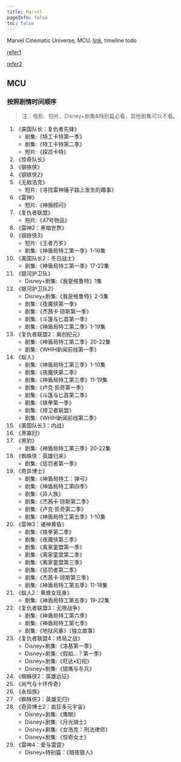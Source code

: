 ```yaml
---
title: Marvel
pageInfo: false
toc: false
---
```


Marvel Cinematic Universe, MCU. [link](https://nuxt-movies-draugus.vercel.app/), timeline todo

[refer1][manweimi]

[refer2][zhihu-timeline]

## MCU

### 按照剧情时间顺序

> 注：电影、短片、Disney+剧集&特别篇必看，其他剧集可以不看。

1. 《美国队长：复仇者先锋》
    - 剧集:《特工卡特第一季》
    - 剧集:《特工卡特第二季》
    - 短片:《探员卡特》
2. 《惊奇队长》
3. 《钢铁侠》
4. 《钢铁侠2》
5. 《无敌浩克》
    - 短片:《寻找雷神锤子路上发生的趣事》
6. 《雷神》
    - 短片:《神盾顾问》
7. 《复仇者联盟》
    - 短片:《47号物品》
8. 《雷神2：黑暗世界》
9. 《钢铁侠3》
    - 短片:《王者万岁》
    - 剧集:《神盾局特工第一季》1-16集
10. 《美国队长2：冬日战士》
    - 剧集:《神盾局特工第一季》17-22集
11. 《银河护卫队》
    - Disney+剧集:《我是格鲁特》1集
12. 《银河护卫队2》
    - Disney+剧集:《我是格鲁特》2-5集
    - 剧集:《夜魔侠第一季》
    - 剧集:《杰茜卡·琼斯第一季》
    - 剧集:《斗篷与匕首第一季》
    - 剧集:《神盾局特工第二季》1-19集
13. 《复仇者联盟2：奥创纪元》
    - 剧集:《神盾局特工第二季》20-22集
    - 剧集:《WHIH新闻前线第一季》
14. 《蚁人》
    - 剧集:《神盾局特工第三季》1-10集
    - 剧集:《夜魔侠第二季》
    - 剧集:《神盾局特工第三季》11-19集
    - 剧集:《卢克·凯奇第一季》
    - 剧集:《斗篷与匕首第二季》
    - 剧集:《铁拳第一季》
    - 剧集:《捍卫者联盟》
    - 剧集:《WHIH新闻前线第二季》
15. 《美国队长3：内战》
16. 《黑寡妇》
17. 《黑豹》
    - 剧集:《神盾局特工第三季》20-22集
18. 《蜘蛛侠：英雄归来》
    - 剧集:《惩罚者第一季》
19. 《奇异博士》
    - 剧集:《神盾局特工：弹弓》
    - 剧集:《神盾局特工第四季》
    - 剧集:《异人族》
    - 剧集:《杰茜卡·琼斯第二季》
    - 剧集:《卢克·凯奇第二季》
    - 剧集:《神盾局特工第五季》1-10集
20. 《雷神3：诸神黄昏》
    - 剧集:《铁拳第二季》
    - 剧集:《夜魔侠第三季》
    - 剧集:《离家童盟第一季》
    - 剧集:《离家童盟第二季》
    - 剧集:《离家童盟第三季》
    - 剧集:《惩罚者第二季》
    - 剧集:《杰茜卡·琼斯第三季》
    - 剧集:《神盾局特工第五季》11-18集
21. 《蚁人2：黄蜂女现身》
    - 剧集:《神盾局特工第五季》19-22集
22. 《复仇者联盟3：无限战争》
    - 剧集:《神盾局特工第六季》
    - 剧集:《神盾局特工第七季》
    - 剧集:《地狱风暴》（独立故事）
23. 《复仇者联盟4：终局之战》
    - Disney+剧集:《洛基第一季》
    - Disney+剧集:《假如…？第一季》
    - Disney+剧集:《旺达•幻视》
    - Disney+剧集:《猎鹰与冬兵》
24. 《蜘蛛侠2：英雄远征》
25. 《尚气与十环传奇》
26. 《永恒族》
27. 《蜘蛛侠3：英雄无归》
28. 《奇异博士2：疯狂多元宇宙》
    - Disney+剧集:《鹰眼》
    - Disney+剧集:《月光骑士》
    - Disney+剧集:《女浩克：刑法律师》
    - Disney+剧集:《惊奇女士》
29. 《雷神4：爱与雷霆》
    - Disney+特别篇：《暗夜狼人》

<Marvel />

<script setup lang="ts">
import Marvel from "@Marvel";
</script>

[manweimi]: https://www.manweimi.cn/notice/16721.html
[zhihu-timeline]: https://zhuanlan.zhihu.com/p/546488177
